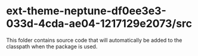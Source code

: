 # ext-theme-neptune-df0ee3e3-033d-4cda-ae04-1217129e2073/src

This folder contains source code that will automatically be added to the classpath when
the package is used.
